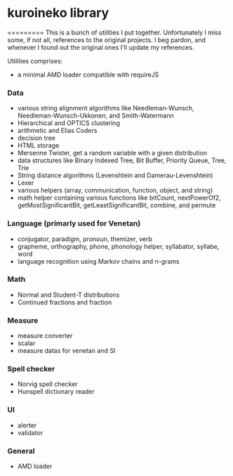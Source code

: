 # kuroineko library
=========
This is a bunch of utilities I put together. Unfortunately I miss some, if not all, references to the original projects. I beg pardon, and whenever I found out the original ones I'll update my references.

Utilities comprises:
 - a minimal AMD loader compatible with requireJS

### Data ###
 - various string alignment algorithms like Needleman-Wunsch, Needleman-Wunsch-Ukkonen, and Smith-Watermann
 - Hierarchical and OPTICS clustering
 - arithmetic and Elias Coders
 - decision tree
 - HTML storage
 - Mersenne Twister, get a random variable with a given distribution
 - data structures like Binary Indexed Tree, Bit Buffer, Priority Queue, Tree, Trie
 - String distance algorithms (Levenshtein and Damerau-Levenshtein)
 - Lexer
 - various helpers (array, communication, function, object, and string)
 - math helper containing various functions like bitCount, nextPowerOf2, getMostSignificantBit, getLeastSignificantBit, combine, and permute

### Language (primarly used for Venetan) ###
 - conjugator, paradigm, pronoun, themizer, verb
 - grapheme, orthography, phone, phonology helper, syllabator, syllabe, word
 - language recognition using Markov chains and n-grams

### Math ###
 - Normal and Student-T distributions
 - Continued fractions and fraction

### Measure ###
 - measure converter
 - scalar
 - measure datas for venetan and SI

### Spell checker ###
 - Norvig spell checker
 - Hunspell dictionary reader

### UI ###
 - alerter
 - validator

### General ###
 - AMD loader
